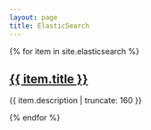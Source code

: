 ```yaml
---
layout: page
title: ElasticSearch
---
```


{% for item in site.elasticsearch %}

<a href="{{ item.url | prepend: site.baseurl }}">
  <h2>{{ item.title }}</h2>
</a>

<p class="post-excerpt">{{ item.description | truncate: 160 }}</p>

{% endfor %}
